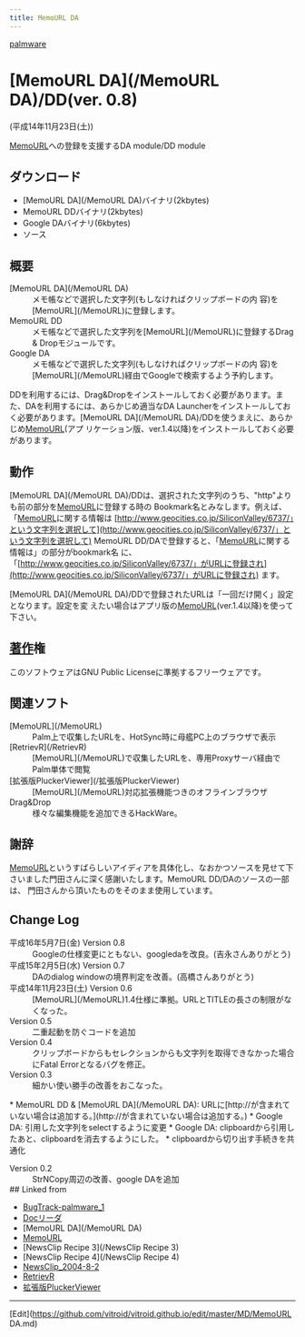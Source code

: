 ```yaml
---
title: MemoURL DA
---
```

[palmware](/palmware)


# [MemoURL DA](/MemoURL DA)/DD(ver. 0.8)

(平成14年11月23日(土))



[MemoURL](/MemoURL)への登録を支援するDA module/DD module


## ダウンロード

* [](memourlda.prc) [MemoURL DA](/MemoURL DA)バイナリ(2kbytes)
* [](memourldd.prc) MemoURL DDバイナリ(2kbytes)
* [](googleda.prc) Google DAバイナリ(6kbytes)
* [](memourlda-0.8.tar.gz) ソース

## 概要

<dl>
  <dt>[MemoURL DA](/MemoURL DA)</dt><dd> メモ帳などで選択した文字列(もしなければクリップボードの内 容)を[MemoURL](/MemoURL)に登録します。
</dd>
  <dt>MemoURL DD</dt><dd> メモ帳などで選択した文字列を[MemoURL](/MemoURL)に登録するDrag & Dropモジュールです。
</dd>
  <dt>Google DA</dt><dd> メモ帳などで選択した文字列(もしなければクリップボードの内 容)を[MemoURL](/MemoURL)経由でGoogleで検索するよう予約します。
</dd>
</dl>


DDを利用するには、Drag&Dropをインストールしておく必要があります。また、DAを利用するには、あらかじめ適当なDA Launcherをインストールしておく必要があります。[MemoURL DA](/MemoURL DA)/DDを使うまえに、あらかじめ[MemoURL](/MemoURL)(アプ リケーション版、ver.1.4以降)をインストールしておく必要があります。


## 動作

[MemoURL DA](/MemoURL DA)/DDは、選択された文字列のうち、"http"よりも前の部分を[MemoURL](/MemoURL)に登録する時の Bookmark名とみなします。例えば、「[MemoURL](/MemoURL)に関する情報は [http://www.geocities.co.jp/SiliconValley/6737/」という文字列を選択して](http://www.geocities.co.jp/SiliconValley/6737/」という文字列を選択して) MemoURL DD/DAで登録すると、「[MemoURL](/MemoURL)に関する情報は」の部分がbookmark名 に、「[http://www.geocities.co.jp/SiliconValley/6737/」がURLに登録され](http://www.geocities.co.jp/SiliconValley/6737/」がURLに登録され) ます。



[MemoURL DA](/MemoURL DA)/DDで登録されたURLは「一回だけ開く」設定となります。設定を変 えたい場合はアプリ版の[MemoURL](/MemoURL)(ver.1.4以降)を使って下さい。






## [著作](/著作)権

このソフトウェアはGNU Public Licenseに準拠するフリーウェアです。


## 関連ソフト

<dl>
  <dt>[MemoURL](/MemoURL)</dt><dd>Palm上で収集したURLを、HotSync時に母艦PC上のブラウザで表示
</dd>
  <dt>[RetrievR](/RetrievR)</dt><dd>[MemoURL](/MemoURL)で収集したURLを、専用Proxyサーバ経由でPalm単体で閲覧
</dd>
  <dt>[拡張版PluckerViewer](/拡張版PluckerViewer)</dt><dd>[MemoURL](/MemoURL)対応拡張機能つきのオフラインブラウザ
</dd>
  <dt>Drag&Drop</dt><dd>様々な編集機能を追加できるHackWare。
</dd>
</dl>

## 謝辞

[MemoURL](/MemoURL)というすばらしいアイディアを具体化し、なおかつソースを見せて下 さいました門田さんに深く感謝いたします。MemoURL DD/DAのソースの一部は、 門田さんから頂いたものをそのまま使用しています。




## Change Log



<dl>
  <dt>平成16年5月7日(金) Version 0.8</dt><dd>Googleの仕様変更にともない、googledaを改良。(吉永さんありがとう)
</dd>
  <dt>平成15年2月5日(水) Version 0.7</dt><dd>DAのdialog windowの境界判定を改善。(高橋さんありがとう)
</dd>
  <dt>平成14年11月23日(土) Version 0.6</dt><dd>[MemoURL](/MemoURL)1.4仕様に準拠。URLとTITLEの長さの制限がなくなった。
</dd>
  <dt>Version 0.5</dt><dd>二重起動を防ぐコードを追加
</dd>
  <dt>Version 0.4</dt><dd>クリップボードからもセレクションからも文字列を取得できなかった場合にFatal Errorとなるバグを修正。
</dd>
  <dt>Version 0.3</dt><dd>細かい使い勝手の改善をおこなった。
</dd>
</dl>
* MemoURL DD & [MemoURL DA](/MemoURL DA): URLに[http://が含まれていない場合は追加する。](http://が含まれていない場合は追加する。)
* Google DA: 引用した文字列をselectするように変更
* Google DA: clipboardから引用したあと、clipboardを消去するようにした。
* clipboardから切り出す手続きを共通化
<dl>
  <dt>Version 0.2</dt><dd>StrNCopy周辺の改善、google DAを追加
</dd>
## Linked from

* [BugTrack-palmware_1](/BugTrack-palmware_1)
* [Docリーダ](/Docリーダ)
* [MemoURL DA](/MemoURL DA)
* [MemoURL](/MemoURL)
* [NewsClip Recipe 3](/NewsClip Recipe 3)
* [NewsClip Recipe 4](/NewsClip Recipe 4)
* [NewsClip_2004-8-2](/NewsClip_2004-8-2)
* [RetrievR](/RetrievR)
* [拡張版PluckerViewer](/拡張版PluckerViewer)


----
[Edit](https://github.com/vitroid/vitroid.github.io/edit/master/MD/MemoURL DA.md)
